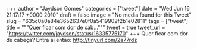 
+++
author = "Jaydson Gomes"
categories = ["tweet"]
date = "Wed Jun 16 21:17:17 +0000 2010"
draft = false
image = "No media found for this Tweet"
slug = "635c0a0a84e3652637e0f0a5419902f2b1e02811"
tags = ["tweet"]
title = """Quer ficar com dor de cab..."""
tweet = true
tweet_url = "https://twitter.com/jaydson/status/16335775170"
+++
Quer ficar com dor de cabeça? Entra ai então: http://tinyurl.com/2a77rdz
